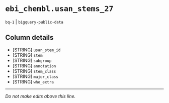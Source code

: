 # `ebi_chembl.usan_stems_27`
`bq-1` | `bigquery-public-data`

## Column details
* [STRING]    `usan_stem_id`
* [STRING]    `stem`
* [STRING]    `subgroup`
* [STRING]    `annotation`
* [STRING]    `stem_class`
* [STRING]    `major_class`
* [STRING]    `who_extra`

-------------------------------------------------------------------------------
*Do not make edits above this line.*
